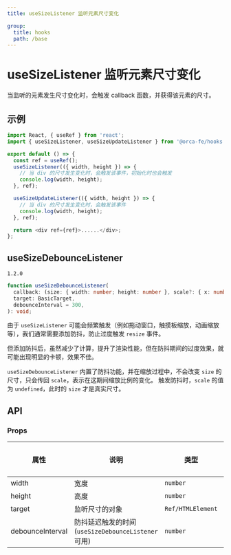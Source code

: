 ```yaml
---
title: useSizeListener 监听元素尺寸变化

group:
  title: hooks
  path: /base
---
```


# useSizeListener 监听元素尺寸变化

当监听的元素发生尺寸变化时，会触发 callback 函数，并获得该元素的尺寸。

## 示例

```javascript
import React, { useRef } from 'react';
import { useSizeListener, useSizeUpdateListener } from '@orca-fe/hooks';

export default () => {
  const ref = useRef();
  useSizeListener(({ width, height }) => {
    // 当 div 的尺寸发生变化时，会触发该事件，初始化时也会触发
    console.log(width, height);
  }, ref);

  useSizeUpdateListener(({ width, height }) => {
    // 当 div 的尺寸发生变化时，会触发该事件
    console.log(width, height);
  }, ref);

  return <div ref={ref}>......</div>;
};
```

## useSizeDebounceListener

`1.2.0`

```ts
function useSizeDebounceListener(
  callback: (size: { width: number; height: number }, scale?: { x: number; y: number }) => void,
  target: BasicTarget,
  debounceInterval = 300,
): void;
```

由于 `useSizeListener` 可能会频繁触发（例如拖动窗口，触摸板缩放，动画缩放等），我们通常需要添加防抖，防止过度触发 `resize` 事件。

但添加防抖后，虽然减少了计算，提升了渲染性能，但在防抖期间的过度效果，就可能出现明显的卡顿，效果不佳。

`useSizeDebounceListener` 内置了防抖功能，并在缩放过程中，不会改变 `size` 的尺寸，只会传回 `scale`，表示在这期间缩放比例的变化。 触发防抖时，`scale` 的值为 `undefined`，此时的 `size` 才是真实尺寸。

## API

### Props

| 属性             | 说明                                               | 类型              | 默认值 |
| ---------------- | -------------------------------------------------- | ----------------- | ------ |
| width            | 宽度                                               | `number`          | -      |
| height           | 高度                                               | `number`          | -      |
| target           | 监听尺寸的对象                                     | `Ref/HTMLElement` | -      |
| debounceInterval | 防抖延迟触发的时间(`useSizeDebounceListener` 可用) | `number`          | `300`  |
